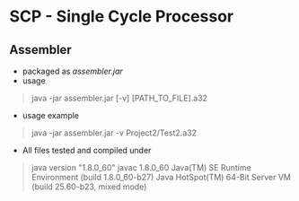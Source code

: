 # SCP - Single Cycle Processor
## Assembler
* packaged as *assembler.jar*
* usage
> java -jar assembler.jar [-v] [PATH_TO_FILE].a32
* usage example 
> java -jar assembler.jar -v Project2/Test2.a32
* All files tested and compiled under 
> java version "1.8.0_60"
> javac 1.8.0_60
> Java(TM) SE Runtime Environment (build 1.8.0_60-b27)
> Java HotSpot(TM) 64-Bit Server VM (build 25.60-b23, mixed mode)